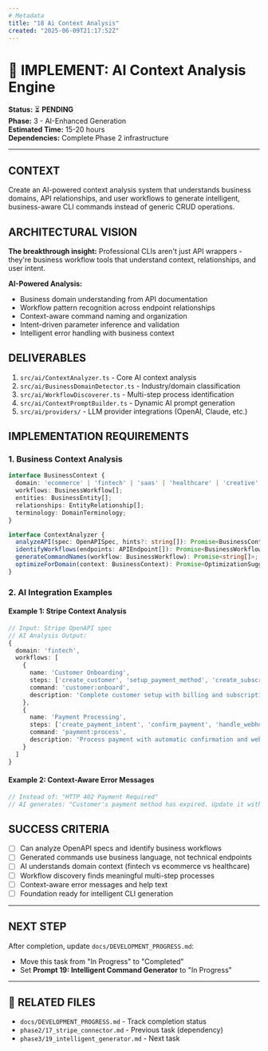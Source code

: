 ```yaml
---
# Metadata
title: "18 Ai Context Analysis"
created: "2025-06-09T21:17:52Z"
---
```


# 🧠 IMPLEMENT: AI Context Analysis Engine

**Status:** ⏳ **PENDING**  
**Phase:** 3 - AI-Enhanced Generation  
**Estimated Time:** 15-20 hours  
**Dependencies:** Complete Phase 2 infrastructure  

---

## CONTEXT
Create an AI-powered context analysis system that understands business domains, API relationships, and user workflows to generate intelligent, business-aware CLI commands instead of generic CRUD operations.

## ARCHITECTURAL VISION
**The breakthrough insight:** Professional CLIs aren't just API wrappers - they're business workflow tools that understand context, relationships, and user intent.

**AI-Powered Analysis:**
- Business domain understanding from API documentation
- Workflow pattern recognition across endpoint relationships
- Context-aware command naming and organization
- Intent-driven parameter inference and validation
- Intelligent error handling with business context

## DELIVERABLES
1. `src/ai/ContextAnalyzer.ts` - Core AI context analysis
2. `src/ai/BusinessDomainDetector.ts` - Industry/domain classification
3. `src/ai/WorkflowDiscoverer.ts` - Multi-step process identification
4. `src/ai/ContextPromptBuilder.ts` - Dynamic AI prompt generation
5. `src/ai/providers/` - LLM provider integrations (OpenAI, Claude, etc.)

## IMPLEMENTATION REQUIREMENTS

### 1. Business Context Analysis
```typescript
interface BusinessContext {
  domain: 'ecommerce' | 'fintech' | 'saas' | 'healthcare' | 'creative' | 'general';
  workflows: BusinessWorkflow[];
  entities: BusinessEntity[];
  relationships: EntityRelationship[];
  terminology: DomainTerminology;
}

interface ContextAnalyzer {
  analyzeAPI(spec: OpenAPISpec, hints?: string[]): Promise<BusinessContext>;
  identifyWorkflows(endpoints: APIEndpoint[]): Promise<BusinessWorkflow[]>;
  generateCommandNames(workflow: BusinessWorkflow): Promise<string[]>;
  optimizeForDomain(context: BusinessContext): Promise<OptimizationSuggestions>;
}
```

### 2. AI Integration Examples

#### Example 1: Stripe Context Analysis
```typescript
// Input: Stripe OpenAPI spec
// AI Analysis Output:
{
  domain: 'fintech',
  workflows: [
    {
      name: 'Customer Onboarding',
      steps: ['create_customer', 'setup_payment_method', 'create_subscription'],
      command: 'customer:onboard',
      description: 'Complete customer setup with billing and subscription'
    },
    {
      name: 'Payment Processing',
      steps: ['create_payment_intent', 'confirm_payment', 'handle_webhook'],
      command: 'payment:process',
      description: 'Process payment with automatic confirmation and webhook handling'
    }
  ]
}
```

#### Example 2: Context-Aware Error Messages
```typescript
// Instead of: "HTTP 402 Payment Required"
// AI generates: "Customer's payment method has expired. Update it with: stripe billing:update-card --customer cus_123"
```

## SUCCESS CRITERIA
- [ ] Can analyze OpenAPI specs and identify business workflows
- [ ] Generated commands use business language, not technical endpoints
- [ ] AI understands domain context (fintech vs ecommerce vs healthcare)
- [ ] Workflow discovery finds meaningful multi-step processes
- [ ] Context-aware error messages and help text
- [ ] Foundation ready for intelligent CLI generation

---

## NEXT STEP
After completion, update `docs/DEVELOPMENT_PROGRESS.md`:
- Move this task from "In Progress" to "Completed"
- Set **Prompt 19: Intelligent Command Generator** to "In Progress"

---

## 🔗 **RELATED FILES**
- `docs/DEVELOPMENT_PROGRESS.md` - Track completion status
- `phase2/17_stripe_connector.md` - Previous task (dependency)
- `phase3/19_intelligent_generator.md` - Next task 